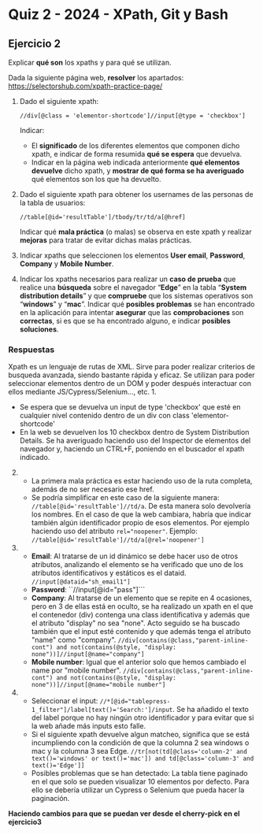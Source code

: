 # Quiz 2 - 2024 - XPath, Git y Bash

## Ejercicio 2

Explicar **qué son** los xpaths y para qué se utilizan.

Dada la siguiente página web, **resolver** los apartados:
https://selectorshub.com/xpath-practice-page/

1. Dado el siguiente xpath:

   ```//div[@class = 'elementor-shortcode']//input[@type = 'checkbox']```

   Indicar:

   - El **significado** de los diferentes elementos que componen dicho xpath, e indicar de forma resumida **qué se espera** que devuelva.
   - Indicar en la página web indicada anteriormente **qué elementos devuelve** dicho xpath, y **mostrar de qué forma se ha averiguado** qué elementos son los que ha devuelto.


2. Dado el siguiente xpath para obtener los usernames de las personas de la tabla de usuarios:

    ```//table[@id='resultTable']/tbody/tr/td/a[@href]```

    Indicar qué **mala práctica** (o malas) se observa en este xpath y realizar **mejoras** para tratar de evitar dichas malas prácticas.


3. Indicar xpaths que seleccionen los elementos **User email**, **Password**, **Company** y **Mobile Number**.

4. Indicar los xpaths necesarios para realizar un **caso de prueba** que realice una **búsqueda** sobre el navegador “**Edge**” en la tabla “**System distribution details**” y que **compruebe** que los sistemas operativos son “**windows**” y “**mac**”. Indicar qué **posibles problemas** se han encontrado en la aplicación para intentar **asegurar** que las **comprobaciones** son **correctas**, si es que se ha encontrado alguno, e indicar **posibles soluciones**.

### Respuestas
Xpath es un lenguaje de rutas de XML. Sirve para poder realizar criterios de busqueda avanzada, siendo bastante rápida y eficaz. Se utilizan para poder seleccionar elementos dentro de un DOM y poder después interactuar con ellos mediante JS/Cypress/Selenium..., etc. 
1.
   - Se espera que se devuelva un input de type 'checkbox' que esté en cualquier nivel contenido dentro de un div con class 'elementor-shortcode'
   - En la web se devuelven los 10 checkbox dentro de System Distribution Details. Se ha averiguado haciendo uso del Inspector de elementos del navegador y, haciendo un CTRL+F, poniendo en el buscador el xpath indicado.
2.  
   - La primera mala práctica es estar haciendo uso de la ruta completa, además de no ser necesario ese href.
   - Se podría simplificar en este caso de la siguiente manera: ```//table[@id='resultTable']//td/a```. De esta manera solo devolvería los nombres. En el caso de que la web cambiara, habría que indicar también algún identificador propio de esos elementos. Por ejemplo haciendo uso del atributo ```rel="noopener"```. Ejemplo: ```//table[@id='resultTable']//td/a[@rel='noopener']```
3.  
   - **Email**: Al tratarse de un id dinámico se debe hacer uso de otros atributos, analizando el elemento se ha verificado que uno de los atributos identificativos y estáticos es el dataid. ```//input[@dataid="sh_email1"]```
   - **Password**: ``//input[@id="pass"]```
   - **Company**: Al tratarse de un elemento que se repite en 4 ocasiones, pero en 3 de ellas está en oculto, se ha realizado un xpath en el que el contenedor (div) contenga una class identificativa y además que el atributo "display" no sea "none". Acto seguido se ha buscado también que el input esté contenido y que además tenga el atributo "name" como "company". ```//div[contains(@class,"parent-inline-cont") and not(contains(@style, "display: none"))]//input[@name="company"]```
   - **Mobile number**: Igual que el anterior solo que hemos cambiado el name por "mobile number". ```//div[contains(@class,"parent-inline-cont") and not(contains(@style, "display: none"))]//input[@name="mobile number"]```
4.
   - Seleccionar el input: ```//*[@id="tablepress-1_filter"]/label[text()='Search:']/input```. Se ha añadido el texto del label porque no hay ningún otro identificador y para evitar que si la web añade más inputs esto falle.
   - Si el siguiente xpath devuelve algun matcheo, significa que se está incumpliendo con la condición de que la columna 2 sea windows o mac y la columna 3 sea Edge. ```//tr[not(td[@class='column-2' and text()='windows' or text()='mac']) and td[@class='column-3' and text()='Edge']]```
   - Posibles problemas que se han detectado: La tabla tiene paginado en el que solo se pueden visualizar 10 elementos por defecto. Para ello se debería utilizar un Cypress o Selenium que pueda hacer la paginación.

**Haciendo cambios para que se puedan ver desde el cherry-pick en el ejercicio3**
